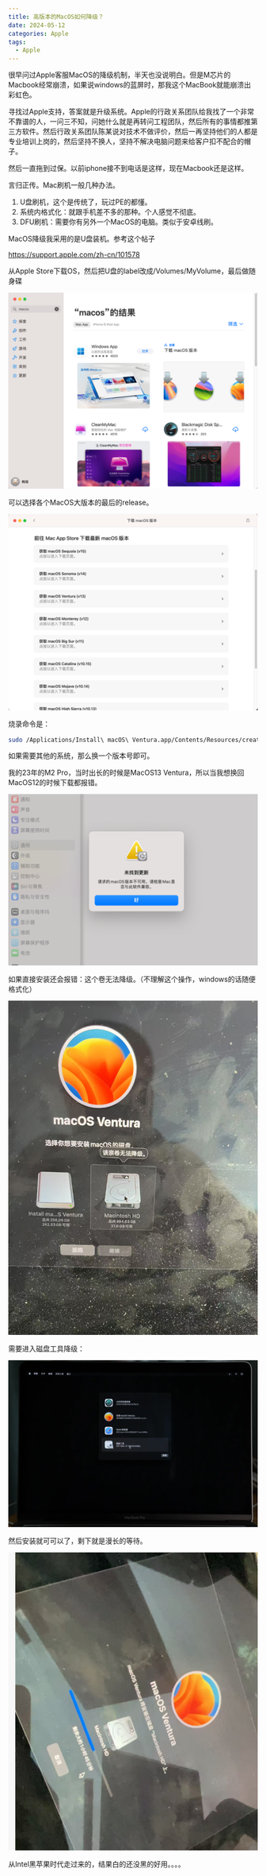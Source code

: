 ```yaml
---
title: 高版本的MacOS如何降级？
date: 2024-05-12
categories: Apple
tags:
  - Apple
---
```


很早问过Apple客服MacOS的降级机制，半天也没说明白。但是M芯片的Macbook经常崩溃，如果说windows的蓝屏时，那我这个MacBook就能崩溃出彩虹色。

寻找过Apple支持，答案就是升级系统。Apple的行政关系团队给我找了一个非常不靠谱的人，一问三不知，问她什么就是再转问工程团队，然后所有的事情都推第三方软件。然后行政关系团队陈某说对技术不做评价，然后一再坚持他们的人都是专业培训上岗的，然后坚持不换人，坚持不解决电脑问题来给客户扣不配合的帽子。
<!-- more -->
然后一直拖到过保。以前iphone接不到电话是这样，现在Macbook还是这样。

言归正传。Mac刷机一般几种办法。

1. U盘刷机，这个是传统了，玩过PE的都懂。
2. 系统内格式化：就跟手机差不多的那种。个人感觉不彻底。
3. DFU刷机：需要你有另外一个MacOS的电脑。类似于安卓线刷。



MacOS降级我采用的是U盘装机。参考这个帖子

https://support.apple.com/zh-cn/101578

从Apple Store下载OS，然后把U盘的label改成/Volumes/MyVolume，最后做随身碟

![image-20250708203135382](https://raw.githubusercontent.com/cloudsmithy/picgo-imh/master/image-20250708203135382.png)



可以选择各个MacOS大版本的最后的release。

![image-20250708203344815](https://raw.githubusercontent.com/cloudsmithy/picgo-imh/master/image-20250708203344815.png)

烧录命令是：

```bash
sudo /Applications/Install\ macOS\ Ventura.app/Contents/Resources/createinstallmedia --volume /Volumes/MyVolume
```

如果需要其他的系统，那么换一个版本号即可。

我的23年的M2 Pro，当时出长的时候是MacOS13 Ventura，所以当我想换回MacOS12的时候下载都报错。

![image-20250708203409606](https://raw.githubusercontent.com/cloudsmithy/picgo-imh/master/image-20250708203409606.png)

如果直接安装还会报错：这个卷无法降级。（不理解这个操作，windows的话随便格式化）

![de83700ed1e47e0386ebf756f594c4d3](https://raw.githubusercontent.com/cloudsmithy/picgo-imh/master/de83700ed1e47e0386ebf756f594c4d3.jpg)

需要进入磁盘工具降级：

![img](https://raw.githubusercontent.com/cloudsmithy/picgo-imh/master/v2-674c2048221fed20e5536c5aa67ff964_1440w.webp)



然后安装就可可以了，剩下就是漫长的等待。

![image-20250708203801861](https://raw.githubusercontent.com/cloudsmithy/picgo-imh/master/image-20250708203801861.png)



从Intel黑苹果时代走过来的，结果白的还没黑的好用。。。。

